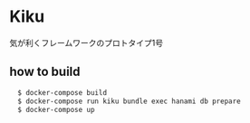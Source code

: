 # Kiku

気が利くフレームワークのプロトタイプ1号

## how to build
```sh
  $ docker-compose build
  $ docker-compose run kiku bundle exec hanami db prepare
  $ docker-compose up
```
